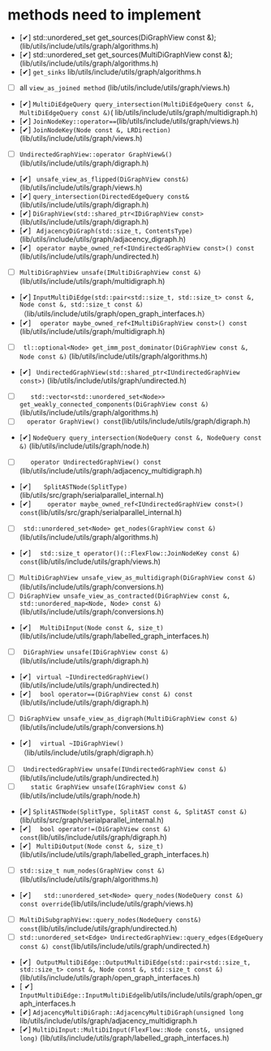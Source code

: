 # methods need to implement
-  [&#x2714;] std::unordered_set<Node> get_sources(DiGraphView const &);(lib/utils/include/utils/graph/algorithms.h)
- [&#x2714;] std::unordered_set<Node> get_sources(MultiDiGraphView const &);  (lib/utils/include/utils/graph/algorithms.h)
- [&#x2714;]  ` get_sinks ` lib/utils/include/utils/graph/algorithms.h
- [ ] all `view_as_joined method` (lib/utils/include/utils/graph/views.h)
- [&#x2714;] ` MultiDiEdgeQuery query_intersection(MultiDiEdgeQuery const &, MultiDiEdgeQuery const &) `( lib/utils/include/utils/graph/multidigraph.h)
- [&#x2714;] ` JoinNodeKey::operator== `(lib/utils/include/utils/graph/views.h)
- [&#x2714;] ` JoinNodeKey(Node const &, LRDirection) `(lib/utils/include/utils/graph/views.h)
- [ ] `UndirectedGraphView::operator GraphView&() ` (lib/utils/include/utils/graph/digraph.h)
- [&#x2714;] ` unsafe_view_as_flipped(DiGraphView const&)` (lib/utils/include/utils/graph/views.h)
- [&#x2714;] `query_intersection(DirectedEdgeQuery const& ` (lib/utils/include/utils/graph/digraph.h)
- [&#x2714;] ` DiGraphView(std::shared_ptr<IDiGraphView const>  ` (lib/utils/include/utils/graph/digraph.h)
- [&#x2714;] ` AdjacencyDiGraph(std::size_t, ContentsType)` (lib/utils/include/utils/graph/adjacency_digraph.h)
- [&#x2714;]  ` operator maybe_owned_ref<IUndirectedGraphView const>() const` (lib/utils/include/utils/graph/undirected.h)
- [ ] ` MultiDiGraphView unsafe(IMultiDiGraphView const &) ` (lib/utils/include/utils/graph/multidigraph.h)
- [&#x2714;] `InputMultiDiEdge(std::pair<std::size_t, std::size_t> const &, Node const &, std::size_t const &)` （lib/utils/include/utils/graph/open_graph_interfaces.h）
- [&#x2714;] `   operator maybe_owned_ref<IMultiDiGraphView const>() const ` (lib/utils/include/utils/graph/multidigraph.h)
- [ ] ` tl::optional<Node> get_imm_post_dominator(DiGraphView const &, Node const &)` (lib/utils/include/utils/graph/algorithms.h)
- [&#x2714;] `  UndirectedGraphView(std::shared_ptr<IUndirectedGraphView const>) ` (lib/utils/include/utils/graph/undirected.h)
- [ ] `    std::vector<std::unordered_set<Node>> get_weakly_connected_components(DiGraphView const &) `(lib/utils/include/utils/graph/algorithms.h) 
- [ ] `  operator GraphView() const`(lib/utils/include/utils/graph/digraph.h)
- [&#x2714;] ` NodeQuery query_intersection(NodeQuery const &, NodeQuery const &) ` (lib/utils/include/utils/graph/node.h)
- [ ] `   operator UndirectedGraphView() const` (lib/utils/include/utils/graph/adjacency_multidigraph.h)
- [&#x2714;]  `   SplitASTNode(SplitType)` (lib/utils/src/graph/serialparallel_internal.h)
- [&#x2714;]  `    operator maybe_owned_ref<IUndirectedGraphView const>() const`(lib/utils/src/graph/serialparallel_internal.h)
- [ ]  ` std::unordered_set<Node> get_nodes(GraphView const &)` (lib/utils/include/utils/graph/algorithms.h)
- [&#x2714;] `  std::size_t operator()(::FlexFlow::JoinNodeKey const &) const`(lib/utils/include/utils/graph/views.h)
- [ ] `MultiDiGraphView unsafe_view_as_multidigraph(DiGraphView const &)`(lib/utils/include/utils/graph/conversions.h)
- [ ] `DiGraphView unsafe_view_as_contracted(DiGraphView const &, std::unordered_map<Node, Node> const &)`(lib/utils/include/utils/graph/conversions.h)
- [&#x2714;] `   MultiDiInput(Node const &, size_t) ` (lib/utils/include/utils/graph/labelled_graph_interfaces.h)
- [ ] ` DiGraphView unsafe(IDiGraphView const &)` (lib/utils/include/utils/graph/digraph.h)
- [&#x2714;]  `  virtual ~IUndirectedGraphView() ` (lib/utils/include/utils/graph/undirected.h)
- [&#x2714;] `  bool operator==(DiGraphView const &) const` (lib/utils/include/utils/graph/digraph.h)
- [ ] `DiGraphView unsafe_view_as_digraph(MultiDiGraphView const &)`(lib/utils/include/utils/graph/conversions.h)
- [&#x2714;] `   virtual ~IDiGraphView()  `（lib/utils/include/utils/graph/digraph.h）
- [ ] ` UndirectedGraphView unsafe(IUndirectedGraphView const &)`(lib/utils/include/utils/graph/undirected.h)
- [ ] `   static GraphView unsafe(IGraphView const &)`(lib/utils/include/utils/graph/node.h)
- [&#x2714;] `SplitASTNode(SplitType, SplitAST const &, SplitAST const &)`(lib/utils/src/graph/serialparallel_internal.h)
- [&#x2714;] `   bool operator!=(DiGraphView const &) const `(lib/utils/include/utils/graph/digraph.h)
- [&#x2714;] `  MultiDiOutput(Node const &, size_t) `(lib/utils/include/utils/graph/labelled_graph_interfaces.h)
- [ ] `std::size_t num_nodes(GraphView const &) `(lib/utils/include/utils/graph/algorithms.h)
- [&#x2714;] `   std::unordered_set<Node> query_nodes(NodeQuery const &) const override`(lib/utils/include/utils/graph/views.h)
- [ ] `MultiDiSubgraphView::query_nodes(NodeQuery const&) const`(lib/utils/include/utils/graph/undirected.h)
- [ ] ` std::unordered_set<Edge> UndirectedGraphView::query_edges(EdgeQuery const &) const `(lib/utils/include/utils/graph/undirected.h)
- [&#x2714;] ` OutputMultiDiEdge::OutputMultiDiEdge(std::pair<std::size_t, std::size_t> const &, Node const &, std::size_t const &)`(lib/utils/include/utils/graph/open_graph_interfaces.h)
- [ &#x2714;] ` InputMultiDiEdge::InputMultiDiEdge `lib/utils/include/utils/graph/open_graph_interfaces.h
- [&#x2714;] `AdjacencyMultiDiGraph::AdjacencyMultiDiGraph(unsigned long ` lib/utils/include/utils/graph/adjacency_multidigraph.h
- [&#x2714;] `MultiDiInput::MultiDiInput(FlexFlow::Node const&, unsigned long)` (lib/utils/include/utils/graph/labelled_graph_interfaces.h)